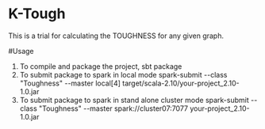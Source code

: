 K-Tough
=======
This is a trial for calculating the TOUGHNESS for any given graph.

#Usage 
1. To compile and package the project,
    sbt package
2. To submit package to spark in local mode
    spark-submit --class "Toughness" --master local[4] target/scala-2.10/your-project_2.10-1.0.jar
3. To submit package to spark in stand alone cluster mode
    spark-submit --class "Toughness" --master spark://cluster07:7077 your-project_2.10-1.0.jar

